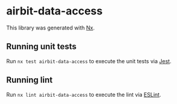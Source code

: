 # airbit-data-access

This library was generated with [Nx](https://nx.dev).

## Running unit tests

Run `nx test airbit-data-access` to execute the unit tests via [Jest](https://jestjs.io).

## Running lint

Run `nx lint airbit-data-access` to execute the lint via [ESLint](https://eslint.org/).
